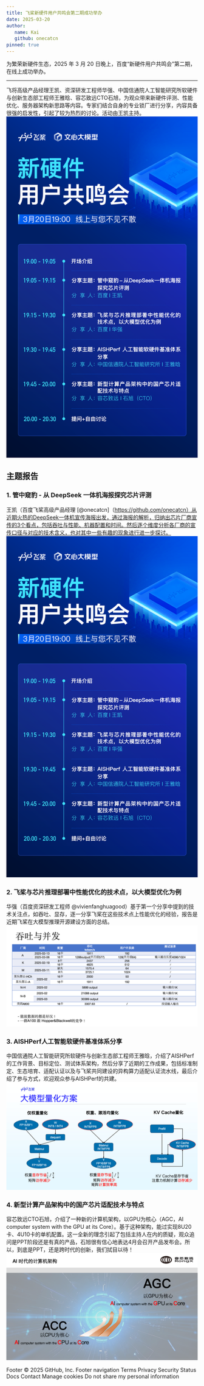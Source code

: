 ```yaml
---
title: 飞桨新硬件用户共鸣会第二期成功举办
date: 2025-03-20
author:
   name: Kai
   github: onecatcn
pinned: true
---
```


<style>
figure {
   text-align: center;
}
figcaption {
   color: orange;
   border-bottom: 1px solid #d9d9d9;
   display: inline-block;
   color: #999;
   padding: 2px;
}
</style>

为繁荣新硬件生态，2025 年 3 月 20 日晚上，百度“新硬件用户共鸣会”第二期，在线上成功举办。

<!-- more -->

---

飞将高级产品经理王凯、资深研发工程师华强、中国信通院人工智能研究所软硬件与创新生态部工程师王雅晗、容芯致远CTO石旭，为观众带来新硬件评测、性能优化、服务器架构新思路等内容。专家们结合自身的专业锁厂进行分享，内容具备很强的启发性，引起了较为热烈的讨论。活动由王凯主持。
![会议议程](../images/newhardware-2nd-event/01.png)

## 主题报告

### 1. 管中窥豹 - 从 DeepSeek 一体机海报探究芯片评测

王凯（百度飞桨高级产品经理 [@onecatcn]（https://github.com/onecatcn）从近期火热的DeepSeek一体机宣传海报出发，通过海报的解析，归纳出芯片厂商宣传的3个看点，包括吞吐与性能、机器配置和时间。然后逐个维度分析各厂商的宣传口径与对应的技术含义，也对其中一些有趣的现象进行进一步探讨。
![会议议程](../images/newhardware-2nd-event/01.png)

### 2. 飞桨与芯片推理部署中性能优化的技术点，以大模型优化为例

华强（百度资深研发工程师 @vivienfanghuagood）基于第一个分享中提到的技术关注点，如吞吐、显存，逐一分享飞桨在这些技术点上性能优化的经验，报告是近期飞桨在大模型推理开源建设方面的总结。
![会议议程](../images/newhardware-2nd-event/02.png)

### 3. AISHPerf人工智能软硬件基准体系分享

中国信通院人工智能研究所软硬件与创新生态部工程师王雅晗，介绍了AISHPerf的工作背景、目标定位、测试体系架构，然后分享了近期的工作成果，包括标准制定、生态培育、适配认证以及与飞桨共同建设的异构算力适配认证流水线，最后介绍了参与方式，欢迎观众参与AISHPerf的共建。
![会议议程](../images/newhardware-2nd-event/03.png)

### 4. 新型计算产品架构中的国产芯片适配技术与特点

容芯致远CTO石旭，介绍了一种新的计算机架构，以GPU为核心（AGC，AI computer system with the GPU at its Core）。基于这种架构，能过实现8U20卡、4U10卡的单机配置。这一全新的理念引起了包括主持人在内的质疑，观众追问是PPT阶段还是有真的产品，石旭很有信心地表达4月会召开产品发布会。所以，到底是PPT，还是跨时代的创新，我们拭目以待！
![会议议程](../images/newhardware-2nd-event/04.png)


Footer
© 2025 GitHub, Inc.
Footer navigation
Terms
Privacy
Security
Status
Docs
Contact
Manage cookies
Do not share my personal information